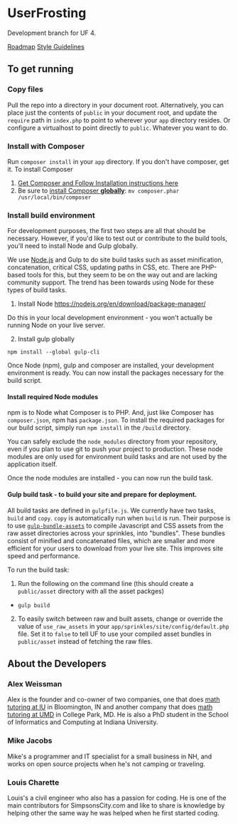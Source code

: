 # UserFrosting

Development branch for UF 4.

[Roadmap](https://github.com/userfrosting/UserFrosting/wiki/Roadmap-for-UserFrosting-4)
[Style Guidelines](STYLE-GUIDE.md)

## To get running

### Copy files

Pull the repo into a directory in your document root.  Alternatively, you can place just the contents of `public` in your document root, and update the `require` path in `index.php` to point to wherever your `app` directory resides.  Or configure a virtualhost to point directly to `public`.  Whatever you want to do.

### Install with Composer

Run `composer install` in your `app` directory.  If you don't have composer, get it.
To install Composer
  1. [Get Composer and Follow Installation instructions here](https://getcomposer.org/download )
  2. Be sure to [install Composer **globally**](https://getcomposer.org/doc/00-intro.md#globally): `mv composer.phar /usr/local/bin/composer`

### Install build environment

For development purposes, the first two steps are all that should be necessary.  However, if you'd like to test out or contribute to the build tools, you'll need to install Node and Gulp globally.

We use [Node.js](https://nodejs.org/en/) and Gulp to do site build tasks such as asset minification, concatenation, critical CSS, updating paths in CSS, etc.  There are PHP-based tools for this, but they seem to be on the way out and are lacking community support.  The trend has been towards using Node for these types of build tasks.

1. Install Node
https://nodejs.org/en/download/package-manager/

Do this in your local development environment - you won't actually be running Node on your live server.

2. Install gulp globally

```
npm install --global gulp-cli
```

Once Node (npm), gulp and composer are installed, your development environment is ready.  You can now install the packages necessary for the build script.

#### Install required Node modules

npm is to Node what Composer is to PHP.  And, just like Composer has `composer.json`, npm has `package.json`.  To install the required packages for our build script, simply run `npm install` in the `/build` directory.

You can safely exclude the `node_modules` directory from your repository, even if you plan to use git to push your project to production.  These node modules are only used for environment build tasks and are not used by the application itself.

Once the node modules are installed - you can now run the build task.

#### Gulp build task - to build your site and prepare for deployment.

All build tasks are defined in `gulpfile.js`.  We currently have two tasks, `build` and `copy`.  `copy` is automatically run when `build` is run.  Their purpose is to use [`gulp-bundle-assets`](https://github.com/dowjones/gulp-bundle-assets) to compile Javascript and CSS assets from the raw asset directories across your sprinkles, into "bundles".  These bundles consist of minified and concatenated files, which are smaller and more efficient for your users to download from your live site.  This improves site speed and performance.

To run the build task:

1. Run the following on the command line (this should create a `public/asset` directory with all the asset packges)
  - `gulp build`
2. To easily switch between raw and built assets, change or override the value of `use_raw_assets` in your `app/sprinkles/site/config/default.php` file.  Set it to `false` to tell UF to use your compiled asset bundles in `public/asset` instead of fetching the raw files.

## About the Developers

### Alex Weissman

Alex is the founder and co-owner of two companies, one that does [math tutoring at IU](https://bloomingtontutors.com) in Bloomington, IN and another company that does [math tutoring at UMD](https://collegeparktutors.com) in College Park, MD.  He is also a PhD student in the School of Informatics and Computing at Indiana University.

### Mike Jacobs

Mike's a programmer and IT specialist for a small business in NH, and works on open source projects when he's not camping or traveling.

### Louis Charette

Louis's a civil engineer who also has a passion for coding. He is one of the main contributors for SimpsonsCity.com and like to share is knowledge by helping other the same way he was helped when he first started coding.
